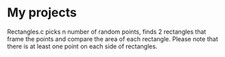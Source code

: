 # My projects

Rectangles.c picks n number of random points, finds 2 rectangles that frame the points and compare the area of each rectangle. Please note that there is at least one point on each side of rectangles. 